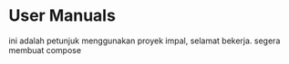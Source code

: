 # User Manuals


ini adalah petunjuk menggunakan proyek impal, selamat bekerja.
segera membuat compose
